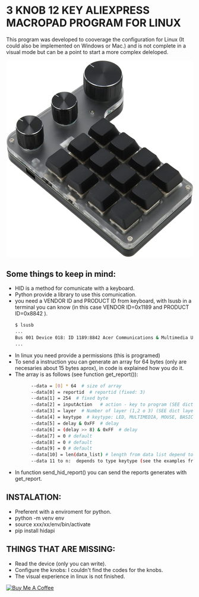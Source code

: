 
# 3 KNOB 12 KEY ALIEXPRESS MACROPAD PROGRAM FOR LINUX
This program was developed to cooverage the configuration for Linux (It could also be implemented on Windows or Mac.) and is not complete in a visual mode but can be a point to start a more complex deleloped.

![Keyboar 12 keys 3 knobs](https://github.com/paulonicolas/3-knob-12-key-aliexpress-macropad-/blob/9f7028b14a91adddaf28f5a0c9d023e06d975d06/python_app/12x3knob_.jpg)
## Some things to keep in mind:
- HID is a method for comunicate with a keyboard.
- Python provide a library to use this comunication.
- you need a VENDOR ID and PRODUCT ID from keyboard, with lsusb in a terminal you can know (in this case VENDOR ID=0x1189 and PRODUCT ID=0x8842 ).
  ```bash
  $ lsusb
  ...
  Bus 001 Device 018: ID 1189:8842 Acer Communications & Multimedia USB Composite Device
  ...
- In linux you need provide a permissions (this is programed)
- To send a instruction you can generate an array for 64 bytes (only are necesaries about 15 bytes aprox), in code is explained how you do it.
- The array is as follows (see function get_report()):
  ```bash
        --data = [0] * 64  # size of array
        --data[0] = reportid  # reportid (fixed: 3)
        --data[1] = 254  # fixed byte
        --data[2] = inputAction   # action - key to program (SEE dict input actions in info.py)
        --data[3] = layer  # Number of layer (1,2 o 3) (SEE dict layers in info.py)
        --data[4] = keytype  # keytype: LED, MULTIMEDIA, MOUSE, BASIC (SEE dict keytypes in info.py)
        --data[5] = delay & 0xFF  # delay 
        --data[6] = (delay >> 8) & 0xFF  # delay
        --data[7] = 0 # default
        --data[8] = 0 # default
        --data[9] = 0 # default
        --data[10] = len(data_list) # length from data list depend to type keytype (see the code config/)
        --data 11 to n:  depends to type keytype (see the examples from usb_config_moc_V1.py, arrays: data_led, data_key, data_media and data_mouse )
   ```
- In function send_hid_report() you can send the reports generates with get_report.

## INSTALATION:
- Preferent with a enviroment for python.
- python -m venv env
- source xxx/xx/env/bin/activate
- pip install hidapi
  
## THINGS THAT ARE MISSING:
- Read the device (only you can write).
- Configure the knobs: I couldn't find the codes for the knobs.
- The visual experience in linux is not finished.
  
<a href="https://www.buymeacoffee.com/paulojarafe" target="_blank"><img src="https://cdn.buymeacoffee.com/buttons/v2/default-yellow.png" alt="Buy Me A Coffee" style="height: 60px !important;width: 217px !important;" ></a>
